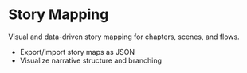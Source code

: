 # Story Mapping

Visual and data-driven story mapping for chapters, scenes, and flows.

- Export/import story maps as JSON
- Visualize narrative structure and branching
